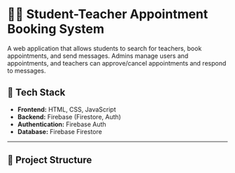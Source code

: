 # 👩‍🏫 Student-Teacher Appointment Booking System

A web application that allows students to search for teachers, book appointments, and send messages. Admins manage users and appointments, and teachers can approve/cancel appointments and respond to messages.

## 🔧 Tech Stack

- **Frontend:** HTML, CSS, JavaScript
- **Backend:** Firebase (Firestore, Auth)
- **Authentication:** Firebase Auth
- **Database:** Firebase Firestore

---

## 📁 Project Structure

